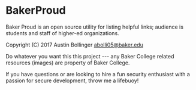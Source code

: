# BakerProud
Baker Proud is an open source utility for listing helpful links; audience is students and staff of higher-ed organizations.

Copyright (C) 2017 Austin Bollinger <abolli05@baker.edu>

Do whatever you want this this project --- any Baker College related resources (images) are property of Baker College.

If you have questions or are looking to hire a fun security enthusiast with a passion for secure development, throw me a lifebuoy!

